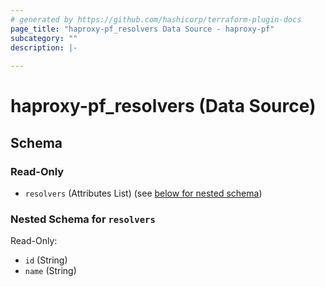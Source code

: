 ```yaml
---
# generated by https://github.com/hashicorp/terraform-plugin-docs
page_title: "haproxy-pf_resolvers Data Source - haproxy-pf"
subcategory: ""
description: |-
  
---
```


# haproxy-pf_resolvers (Data Source)





<!-- schema generated by tfplugindocs -->
## Schema

### Read-Only

- `resolvers` (Attributes List) (see [below for nested schema](#nestedatt--resolvers))

<a id="nestedatt--resolvers"></a>
### Nested Schema for `resolvers`

Read-Only:

- `id` (String)
- `name` (String)


